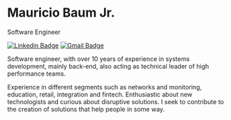 # Mauricio Baum Jr.


Software Engineer

[![Linkedin Badge](https://img.shields.io/badge/-Mauricio%20Baum-6633cc?style=flat-square&logo=Linkedin&logoColor=white&link=https://www.linkedin.com/in/mauricio-baum//)](https://www.linkedin.com/in/mauricio-baum//) 
[![Gmail Badge](https://img.shields.io/badge/-mauricio.baumjr@gmail.com-6633cc?style=flat-square&logo=Gmail&logoColor=white&link=mailto:mauricio.baumjr@gmail.com)](mailto:mauricio.baumjr@gmail.com)

Software engineer, with over 10 years of experience in systems development, mainly back-end, also acting as technical leader of high performance teams.

Experience in different segments such as networks and monitoring, education, retail, integration and fintech. Enthusiastic about new technologists and curious
about disruptive solutions. I seek to contribute to the creation of solutions that help people in some way.



<!--
**baumjr/baumjr** is a ✨ _special_ ✨ repository because its `README.md` (this file) appears on your GitHub profile.

Here are some ideas to get you started:

- 🔭 I’m currently working on ...
- 🌱 I’m currently learning ...
- 👯 I’m looking to collaborate on ...
- 🤔 I’m looking for help with ...
- 💬 Ask me about ...
- 📫 How to reach me: ...
- 😄 Pronouns: ...
- ⚡ Fun fact: ...
-->
